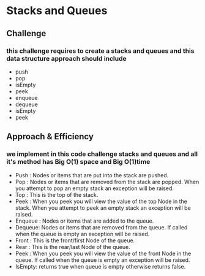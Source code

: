 # Stacks and Queues
<!-- Short summary or background information -->

## Challenge
### this challenge requires to create a stacks and queues and this data structure approach should include 
- push
- pop
- isEmpty
- peek
- enqueue
- dequeue
- isEmpty
- peek
## Approach & Efficiency
### we implement in this code challenge stacks and queues and all it's method has Big O(1) space and Big O(1)time
- Push : Nodes or items that are put into the stack are pushed.
- Pop : Nodes or items that are removed from the stack are popped. When you attempt to pop an empty stack an exception will be raised.
- Top : This is the top of the stack.
- Peek : When you peek you will view the value of the top Node in the stack. When you attempt to peek an empty stack an exception will be raised.
- Enqueue : Nodes or items that are added to the queue.
- Dequeue: Nodes or items that are removed from the queue. If called when the queue is empty an exception will be raised.
- Front : This is the front/first Node of the queue.
- Rear : This is the rear/last Node of the queue.
- Peek : When you peek you will view the value of the front Node in the queue. If called when the queue is empty an exception will be raised.
- IsEmpty: returns true when queue is empty otherwise returns false.
